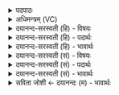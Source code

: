 <details><summary>पदपाठः</summary>

इ॒षे। रा॒ये। र॒म॒स्व॒। सह॑से। द्यु॒म्ने। ऊ॒र्जे। अप॑त्याय। स॒म्राडिति॑ स॒म्ऽराट्। अ॒सि॒। स्व॒राडिति॑ स्व॒ऽराट्। अ॒सि॒। सा॒र॒स्व॒तौ। त्वा॒। उत्सौ॑। प्र। अ॒व॒ता॒म्। ३५।
</details>

<details><summary>अधिमन्त्रम् (VC)</summary>

- जातवेदाः देवताः
- गोतम ऋषिः
- निचृद्बृहती
- मध्यमः
</details>

<details><summary>दयानन्द-सरस्वती (हि) - विषयः</summary>

अब स्त्री-पुरुष विवाह करके कैसे वर्त्तें, इस विषय को अगले मन्त्र में कहा है ॥
</details>

<details><summary>दयानन्द-सरस्वती (हि) - पदार्थः</summary>

पदार्थान्वयभाषाः -  हे पुरुष ! जो तू (सम्राट्) विद्यादि शुभगुणों से स्वयं प्रकाशमान (असि) है, हे स्त्रि ! जो तू (स्वराट्) अपने आप विज्ञान सत्याचार से शोभायमान (असि) है, सो तुम दोनों (इषे) विज्ञान (राये) धन (सहसे) बल (द्युम्ने) यश और अन्न (ऊर्जे) पराक्रम और (अपत्याय) सन्तानों की प्राप्ति के लिये (रमस्व) यत्न करो तथा (उत्सौ) कूपोदक के समान कोमलता को प्राप्त होकर (सारस्वतौ) वेदवाणी के उपदेश में कुशल होके तुम दोनों स्त्री-पुरुष इन स्वशरीर और अन्नादि पदार्थों की (प्रावताम्) रक्षा आदि करो, यह (त्वा) तुम को उपदेश देता हूँ ॥३५ ॥
</details>

<details><summary>दयानन्द-सरस्वती (हि) - भावार्थः</summary>

भावार्थभाषाः -  विवाह करके स्त्री-पुरुष दोनों आपस में प्रीति के साथ विद्वान् होकर पुरुषार्थ से धनवान् श्रेष्ठ गुणों से युक्त होके एक-दूसरे की रक्षा करते हुए धर्म्मानुकूलता से वर्त्त के सन्तानों को उत्पन्न कर इस संसार में नित्य क्रीड़ा करें ॥३५ ॥
</details>

<details><summary>दयानन्द-सरस्वती (सं) - विषयः</summary>

अथ जायापती उद्वाहं कृत्वा कथं वर्तेयातामित्याह ॥
</details>

<details><summary>दयानन्द-सरस्वती (सं) - पदार्थः</summary>

पदार्थान्वयभाषाः -  हे पुरुष ! यस्त्वं सम्राडसि, हे स्त्रि या त्वं स्वराडसि, स त्वं चेषे राये सहसे द्युम्ने ऊर्जेऽपत्याय रमस्व। उत्साविव सारस्वतौ सन्तावेतानि प्रावतामिति त्वा त्वां पुरुषं स्त्रियं चोपदिशामि ॥३५ ॥
</details>

<details><summary>दयानन्द-सरस्वती (सं) - भावार्थः</summary>

भावार्थभाषाः -  कृतविवाहौ स्त्रीपुरुषौ परस्परं प्रीत्या विद्वांसौ सन्तौ वसन्ते पुरुषार्थेन श्रीमन्तौ सद्गुणौ परस्परस्य रक्षां कुर्वन्तौ धर्मेणापत्यान्युत्पाद्यास्मिन् संसारे नित्यं क्रीडेताम् ॥३५ ॥
</details>

<details><summary>सविता जोशी ← दयानन्दः (म) - भावार्थः</summary>

भावार्थभाषाः -  स्त्री-पुरुषांनी विवाह करून आपापसात प्रेमाने राहावे व विद्वान बनून पुरुषार्थाने धन कमवावे. श्रेष्ठ गुणांनी युक्त व्हावे. एकमेकांचे रक्षण करून धर्मानुकूल वर्तन करावे. संतानोत्पत्ती करून या संसारात आनंदाने जगावे.
</details>